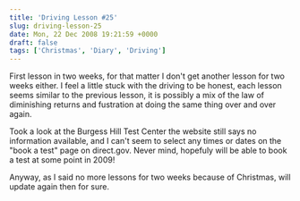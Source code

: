 ```yaml
---
title: 'Driving Lesson #25'
slug: driving-lesson-25
date: Mon, 22 Dec 2008 19:21:59 +0000
draft: false
tags: ['Christmas', 'Diary', 'Driving']
---
```


First lesson in two weeks, for that matter I don't get another lesson for two weeks either. I feel a little stuck with the driving to be honest, each lesson seems similar to the previous lesson, it is possibly a mix of the law of diminishing returns and fustration at doing the same thing over and over again.

Took a look at the Burgess Hill Test Center the website still says no information available, and I can't seem to select any times or dates on the "book a test" page on direct.gov. Never mind, hopefuly will be able to book a test at some point in 2009!

Anyway, as I said no more lessons for two weeks because of Christmas, will update again then for sure.